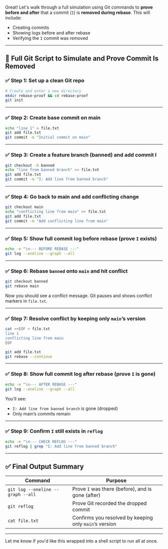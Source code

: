 Great! Let's walk through a full simulation using Git commands to **prove before and after** that a commit (`I`) is **removed during rebase**. This will include:

* Creating commits
* Showing logs before and after rebase
* Verifying the `I` commit was removed

---

## 🧪 Full Git Script to Simulate and Prove Commit Is Removed

### ✅ Step 1: Set up a clean Git repo

```bash
# Create and enter a new directory
mkdir rebase-proof && cd rebase-proof
git init
```

---

### ✅ Step 2: Create base commit on main

```bash
echo "line 1" > file.txt
git add file.txt
git commit -m "Initial commit on main"
```

---

### ✅ Step 3: Create a feature branch (banned) and add commit I

```bash
git checkout -b banned
echo "line from banned branch" >> file.txt
git add file.txt
git commit -m "I: Add line from banned branch"
```

---

### ✅ Step 4: Go back to main and add conflicting change

```bash
git checkout main
echo "conflicting line from main" >> file.txt
git add file.txt
git commit -m "Add conflicting line from main"
```

---

### ✅ Step 5: Show full commit log before rebase (prove `I` exists)

```bash
echo -e "\n--- BEFORE REBASE ---"
git log --oneline --graph --all
```

---

### ✅ Step 6: Rebase `banned` onto `main` and hit conflict

```bash
git checkout banned
git rebase main
```

Now you should see a conflict message. Git pauses and shows conflict markers in `file.txt`.

---

### ✅ Step 7: Resolve conflict by keeping only `main`’s version

```bash
cat <<EOF > file.txt
line 1
conflicting line from main
EOF

git add file.txt
git rebase --continue
```

---

### ✅ Step 8: Show full commit log after rebase (prove `I` is gone)

```bash
echo -e "\n--- AFTER REBASE ---"
git log --oneline --graph --all
```

You’ll see:

* `I: Add line from banned branch` is gone (dropped)
* Only main’s commits remain

---

### ✅ Step 9: Confirm `I` still exists in `reflog`

```bash
echo -e "\n--- CHECK REFLOG ---"
git reflog | grep "I: Add line from banned branch"
```

---

## ✅ Final Output Summary

| Command                           | Purpose                                                |
| --------------------------------- | ------------------------------------------------------ |
| `git log --oneline --graph --all` | Prove `I` was there (before), and is gone (after)      |
| `git reflog`                      | Prove Git recorded the dropped commit                  |
| `cat file.txt`                    | Confirms you resolved by keeping only `main`’s version |

---

Let me know if you'd like this wrapped into a shell script to run all at once.
